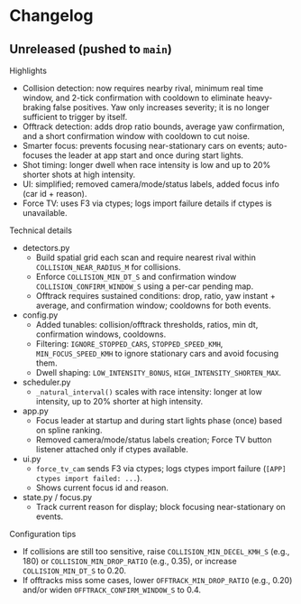 # Changelog

## Unreleased (pushed to `main`)

Highlights
- Collision detection: now requires nearby rival, minimum real time window, and 2-tick confirmation with cooldown to eliminate heavy-braking false positives. Yaw only increases severity; it is no longer sufficient to trigger by itself.
- Offtrack detection: adds drop ratio bounds, average yaw confirmation, and a short confirmation window with cooldown to cut noise.
- Smarter focus: prevents focusing near-stationary cars on events; auto-focuses the leader at app start and once during start lights.
- Shot timing: longer dwell when race intensity is low and up to 20% shorter shots at high intensity.
- UI: simplified; removed camera/mode/status labels, added focus info (car id + reason).
- Force TV: uses F3 via ctypes; logs import failure details if ctypes is unavailable.

Technical details
- detectors.py
  - Build spatial grid each scan and require nearest rival within `COLLISION_NEAR_RADIUS_M` for collisions.
  - Enforce `COLLISION_MIN_DT_S` and confirmation window `COLLISION_CONFIRM_WINDOW_S` using a per-car pending map.
  - Offtrack requires sustained conditions: drop, ratio, yaw instant + average, and confirmation window; cooldowns for both events.
- config.py
  - Added tunables: collision/offtrack thresholds, ratios, min dt, confirmation windows, cooldowns.
  - Filtering: `IGNORE_STOPPED_CARS`, `STOPPED_SPEED_KMH`, `MIN_FOCUS_SPEED_KMH` to ignore stationary cars and avoid focusing them.
  - Dwell shaping: `LOW_INTENSITY_BONUS`, `HIGH_INTENSITY_SHORTEN_MAX`.
- scheduler.py
  - `_natural_interval()` scales with race intensity: longer at low intensity, up to 20% shorter at high intensity.
- app.py
  - Focus leader at startup and during start lights phase (once) based on spline ranking.
  - Removed camera/mode/status labels creation; Force TV button listener attached only if ctypes available.
- ui.py
  - `force_tv_cam` sends F3 via ctypes; logs ctypes import failure (`[APP] ctypes import failed: ...`).
  - Shows current focus id and reason.
- state.py / focus.py
  - Track current reason for display; block focusing near-stationary on events.

Configuration tips
- If collisions are still too sensitive, raise `COLLISION_MIN_DECEL_KMH_S` (e.g., 180) or `COLLISION_MIN_DROP_RATIO` (e.g., 0.35), or increase `COLLISION_MIN_DT_S` to 0.20.
- If offtracks miss some cases, lower `OFFTRACK_MIN_DROP_RATIO` (e.g., 0.20) and/or widen `OFFTRACK_CONFIRM_WINDOW_S` to 0.4.

